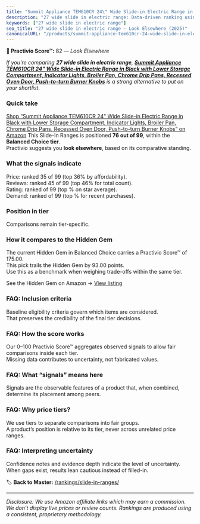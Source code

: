 ```yaml
---
title: "Summit Appliance TEM610CR 24\" Wide Slide-in Electric Range in Black with Lower Storage Compartment, Indicator Lights, Broiler Pan, Chrome Drip Pans, Recessed Oven Door, Push-to-turn Burner Knobs"
description: "27 wide slide in electric range: Data-driven ranking using the Practivio Score™. Positioned by quality, value, demand, findability, momentum."
keywords: ["27 wide slide in electric range"]
seo_title: "27 wide slide in electric range — Look Elsewhere (2025)"
canonicalURL: "/products/summit-appliance-tem610cr-24-wide-slide-in-electric-range-in-black-with-lower-storage-compartment-indicator-lights-broiler-pan-chrome-drip-pans-recessed-oven-door-push-to-turn-burner-knobs-B086Q1S3YN/"
---
```


**🚫 Practivio Score™:** 82 — _Look Elsewhere_


*If you're comparing **27 wide slide in electric range**, **[Summit Appliance TEM610CR 24" Wide Slide-in Electric Range in Black with Lower Storage Compartment, Indicator Lights, Broiler Pan, Chrome Drip Pans, Recessed Oven Door, Push-to-turn Burner Knobs](https://www.amazon.com/dp/B086Q1S3YN?tag=practivio-20)** is a strong alternative to put on your shortlist.*
### Quick take
[Shop “Summit Appliance TEM610CR 24" Wide Slide-in Electric Range in Black with Lower Storage Compartment, Indicator Lights, Broiler Pan, Chrome Drip Pans, Recessed Oven Door, Push-to-turn Burner Knobs” on Amazon](https://www.amazon.com/dp/B086Q1S3YN?tag=practivio-20)
This Slide-In Ranges is positioned **76 out of 99**, within the **Balanced Choice tier**.  
Practivio suggests you **look elsewhere**, based on its comparative standing.

### What the signals indicate
Price: ranked 35 of 99 (top 36% by affordability).  
Reviews: ranked 45 of 99 (top 46% for total count).  
Rating: ranked  of 99 (top % on star average).  
Demand: ranked  of 99 (top % for recent purchases).

### Position in tier
Comparisons remain tier-specific.

### How it compares to the Hidden Gem
The current Hidden Gem in Balanced Choice carries a Practivio Score™ of 175.00.  
This pick trails the Hidden Gem by 93.00 points.  
Use this as a benchmark when weighing trade-offs within the same tier.  

See the Hidden Gem on Amazon → [View listing](https://www.amazon.com/dp/B0CMZPPJZY?tag=practivio-20)

### FAQ: Inclusion criteria
Baseline eligibility criteria govern which items are considered.  
That preserves the credibility of the final tier decisions.

### FAQ: How the score works
Our 0–100 Practivio Score™ aggregates observed signals to allow fair comparisons inside each tier.  
Missing data contributes to uncertainty, not fabricated values.

### FAQ: What “signals” means here
Signals are the observable features of a product that, when combined, determine its placement among peers.

### FAQ: Why price tiers?
We use tiers to separate comparisons into fair groups.  
A product’s position is relative to its tier, never across unrelated price ranges.

### FAQ: Interpreting uncertainty
Confidence notes and evidence depth indicate the level of uncertainty.  
When gaps exist, results lean cautious instead of filled-in.


🏷️ **Back to Master:** [/rankings/slide-in-ranges/](/rankings/slide-in-ranges/)

---
_Disclosure: We use Amazon affiliate links which may earn a commission. We don’t display live prices or review counts. Rankings are produced using a consistent, proprietary methodology._
